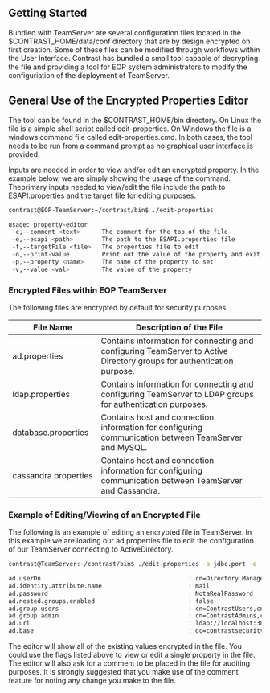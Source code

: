 <!--
title: "Using the Encrypted Property Editor"
description: "Instructions for editing encrypted property files using the encrypted properties editor."
-->

## Getting Started
Bundled with TeamServer are several configuration files located in the $CONTRAST_HOME/data/conf directory that are by design encrypted on first creation. Some of these files can be modified through workflows within the User Interface. Contrast has bundled a small tool capable of decrypting the file and providing a tool for EOP system administrators to modify the configuriation of the deployment of TeamServer.

## General Use of the Encrypted Properties Editor
The tool can be found in the $CONTRAST_HOME/bin directory. On Linux the file is a simple shell script called edit-properties. On Windows the file is a windows command file called edit-properties.cmd. In both cases, the tool needs to be run from a command prompt as no graphical user interface is provided.

Inputs are needed in order to view and/or edit an encrypted property. In the example below, we are simply showing the usage of the command. Theprimary inputs needed to view/edit the file include the path to ESAPI.properties and the target file for editing purposes.

```bash
contrast@EOP-TeamServer:~/contrast/bin$ ./edit-properties 

usage: property-editor
 -c,--comment <text>      The comment for the top of the file
 -e,--esapi <path>        The path to the ESAPI.properties file
 -f,--targetFile <file>   The properties file to edit
 -o,--print-value         Print out the value of the property and exit
 -p,--property <name>     The name of the property to set
 -v,--value <val>         The value of the property
```

### Encrypted Files within EOP TeamServer
The following files are encrypted by default for security purposes.

| File Name            | Description of the File                                                                                               |
|----------------------|-----------------------------------------------------------------------------------------------------------------------|
| ad.properties        | Contains information for connecting and configuring TeamServer to Active Directory groups for authentication purpose. |
| ldap.properties      | Contains information for connecting and configuring TeamServer to LDAP groups for authentication purposes.            |
| database.properties  | Contains host and connection information for configuring communication between TeamServer and MySQL.                  |
| cassandra.properties | Contains host and connection information for configuring communication between TeamServer and Cassandra.              |

### Example of Editing/Viewing of an Encrypted File
The following is an example of editing an encrypted file in TeamServer. In this example we are loading our ad.properties file to edit the configuration of our TeamServer connecting to ActiveDirectory.

```bash
contrast@TeamServer:~/contrast/bin$ ./edit-properties -o jdbc.port -e ../data/esapi/ -f ../data/conf/ad.properties

ad.userDn                                         : cn=Directory Manager
ad.identity.attribute.name                        : mail
ad.password                                       : NotaRealPassword
ad.nested.groups.enabled                          : false
ad.group.users                                    : cn=ContrastUsers,cn=Users,dc=contrastsecurity,dc=com
ad.group.admin                                    : cn=ContrastAdmins,cn=Users,dc=contrastsecurity,dc=com
ad.url                                            : ldap://localhost:389
ad.base                                           : dc=contrastsecurity,dc=com
```

The editor will show all of the existing values encrypted in the file. You could use the flags listed above to view or edit a single property in the file. The editor will also ask for a comment to be placed in the file for auditing purposes. It is strongly suggested that you make use of the comment feature for noting any change you make to the file.
